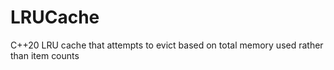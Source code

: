 # LRUCache
C++20 LRU cache that attempts to evict based on total memory used rather than item counts

